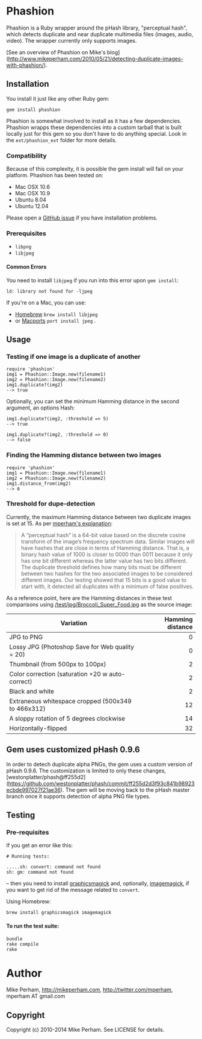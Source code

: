 Phashion
========

Phashion is a Ruby wrapper around the pHash library, "perceptual hash", which 
detects duplicate and near duplicate multimedia files (images, audio, video). 
The wrapper currently only supports images.

[See an overview of Phashion on Mike's blog]
(http://www.mikeperham.com/2010/05/21/detecting-duplicate-images-with-phashion/).

Installation
------------

You install it just like any other Ruby gem:

    gem install phashion

Phashion is somewhat involved to install as it has a few dependencies. Phashion
wrapps these dependencies into a custom tarball that is built locally just 
for this gem so you don't have to do anything special. Look in the 
`ext/phashion_ext` folder for more details.


### Compatibility 
Because of this complexity, it is possible the gem install will fail on your 
platform. Phashion has been tested on:

* Mac OSX 10.6 
* Mac OSX 10.9
* Ubuntu 8.04
* Ubuntu 12.04

Please open a [GitHub issue](https://github.com/westonplatter/phashion/issues/) if you have installation problems.

### Prerequisites

- `libpng`
- `libjpeg`

#### Common Errors 

You need to install `libjpeg` if you run into this error upon `gem install`:

    ld: library not found for -ljpeg

If you're on a Mac, you can use:

- [Homebrew](http://brew.sh/)  `brew install libjpeg`
- or [Macports](http://www.macports.org/)  `port install jpeg` .


Usage
-----

### Testing if one image is a duplicate of another

    require 'phashion'
    img1 = Phashion::Image.new(filename1)
    img2 = Phashion::Image.new(filename2)
    img1.duplicate?(img2)
    --> true

Optionally, you can set the minimum Hamming distance in the second argument, an options Hash:

    img1.duplicate?(img2, :threshold => 5)
    --> true

    img1.duplicate?(img2, :threshold => 0) 
    --> false


### Finding the Hamming distance between two images

    require 'phashion'
    img1 = Phashion::Image.new(filename1)
    img2 = Phashion::Image.new(filename2)
    img1.distance_from(img2)
    --> 6

### Threshold for dupe-detection

Currently, the maximum Hamming distance between two duplicate images is set at 15. As per [mperham's explanation](http://www.mikeperham.com/2010/05/21/detecting-duplicate-images-with-phashion/):

> A “perceptual hash” is a 64-bit value based on the discrete cosine transform of the image’s frequency spectrum data. Similar images will have hashes that are close in terms of Hamming distance. That is, a binary hash value of 1000 is closer to 0000 than 0011 because it only has one bit different whereas the latter value has two bits different. The duplicate threshold defines how many bits must be different between two hashes for the two associated images to be considered different images. Our testing showed that 15 bits is a good value to start with, it detected all duplicates with a minimum of false positives.

As a reference point, here are the Hamming distances in these test comparisons using [/test/jpg/Broccoli_Super_Food.jpg](https://github.com/westonplatter/phashion/blob/master/test/jpg/Broccoli_Super_Food.jpg) as the source image:


| Variation                                            | Hamming distance  
| ---------------------------------------------------- | ----------------: 
| JPG to PNG                                           | 0
| Lossy JPG (Photoshop Save for Web quality = 20)      | 0                 
| Thumbnail (from 500px to 100px)                      | 2
| Color correction (saturation +20 w auto-correct)     | 2          
| Black and white                                      | 2
| Extraneous whitespace cropped (500x349 to 466x312)   | 12
| A sloppy rotation of 5 degrees clockwise             | 14
| Horizontally-flipped                                 | 32





Gem uses customized pHash 0.9.6
-------------------------------

In order to detech duplicate alpha PNGs, the gem uses a custom version of pHash 
0.9.6. The customization is limited to only these changes, 
[westonplatter/phash@ff255d2]
(https://github.com/westonplatter/phash/commit/ff255d2d3f93c841b98923ecbde997027f21ae36). 
The gem will be moving back to the pHash master branch once it supports 
detection of alpha PNG file types.


Testing
-------

### Pre-requisites

If you get an error like this:

    # Running tests:

    .....sh: convert: command not found
    sh: gm: command not found

&ndash; then you need to install [graphicsmagick](http://www.graphicsmagick.org/) and, optionally, [imagemagick](http://www.imagemagick.org/), if you want to get rid of the message related to `convert`.

Using Homebrew:

    brew install graphicsmagick imagemagick


#### To run the test suite:

    bundle
    rake compile
    rake


Author
======

Mike Perham, 
http://mikeperham.com, 
http://twitter.com/mperham, 
mperham AT gmail.com

Copyright
---------

Copyright (c) 2010-2014 Mike Perham. See LICENSE for details.
